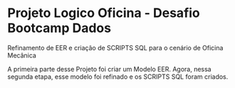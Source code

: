 # Projeto Logico Oficina - Desafio Bootcamp Dados
Refinamento de EER e criação de SCRIPTS SQL para o cenário de Oficina Mecânica

A primeira parte desse Projeto foi criar um Modelo EER. Agora, nessa segunda etapa, esse modelo foi refinado e os SCRIPTS SQL foram criados.
